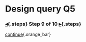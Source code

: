 <div class="top">

# Design query Q5
### [◂](command:katapod.loadPage?step8){.steps} Step 9 of 10 [▸](command:katapod.loadPage?step10){.steps}
</div>



[continue](command:katapod.loadPage?step10){.orange_bar}
